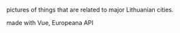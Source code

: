 pictures of things that are related to major Lithuanian cities. 

made with Vue, Europeana API
```
 
